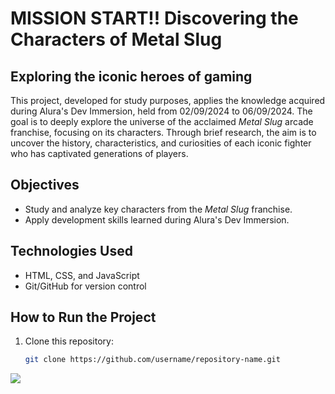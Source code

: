# MISSION START!! Discovering the Characters of Metal Slug

## Exploring the iconic heroes of gaming

This project, developed for study purposes, applies the knowledge acquired during Alura's Dev Immersion, held from 02/09/2024 to 06/09/2024. The goal is to deeply explore the universe of the acclaimed *Metal Slug* arcade franchise, focusing on its characters. Through brief research, the aim is to uncover the history, characteristics, and curiosities of each iconic fighter who has captivated generations of players.

## Objectives

- Study and analyze key characters from the *Metal Slug* franchise.
- Apply development skills learned during Alura's Dev Immersion.

## Technologies Used

- HTML, CSS, and JavaScript
- Git/GitHub for version control

## How to Run the Project

1. Clone this repository:
   ```bash
   git clone https://github.com/username/repository-name.git


![](resources/img/readme.gif)
